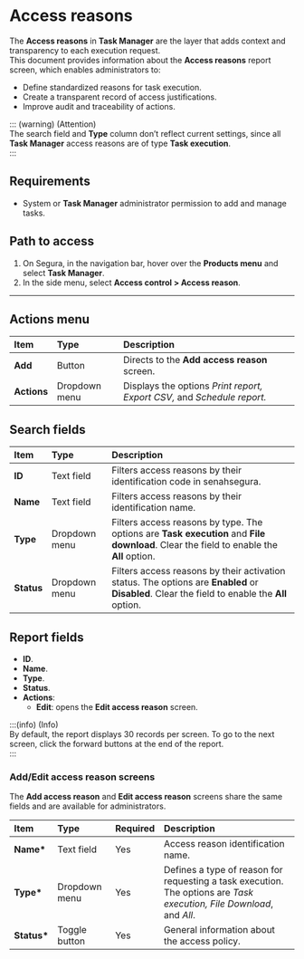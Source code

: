 # Access reasons

The **Access reasons** in **Task Manager** are the layer that adds context and transparency to each execution request.  
This document provides information about the **Access reasons** report screen, which enables administrators to:

* Define standardized reasons for task execution.  
* Create a transparent record of access justifications.  
* Improve audit and traceability of actions.
  
::: (warning) (Attention)  
The search field and **Type** column don’t reflect current settings, since all **Task Manager** access reasons are of type **Task execution**.  
:::

## Requirements

* System or **Task Manager** administrator permission to add and manage tasks.

## Path to access

1. On Segura, in the navigation bar, hover over the **Products menu** and select **Task Manager**.  
2. In the side menu, select **Access control \> Access reason**.

---
## Actions menu

| Item | Type | Description |
| :---- | :---- | :---- |
| **Add** | Button | Directs to the **Add access reason** screen. |
| **Actions** | Dropdown menu | Displays the options *Print report, Export CSV,* and *Schedule report.* |

## Search fields

| Item | Type | Description |
| :---- | :---- | :---- |
| **ID** | Text field | Filters access reasons by their identification code in senahsegura. |
| **Name** | Text field | Filters access reasons by their identification name. |
| **Type** | Dropdown menu | Filters access reasons by type. The options are **Task execution** and **File download**. Clear the field to enable the **All** option. |
| **Status** | Dropdown menu | Filters access reasons by their activation status. The options are **Enabled** or **Disabled**. Clear the field to enable the **All** option. |

## Report fields

* **ID**.  
* **Name**.  
* **Type**.  
* **Status**.  
* **Actions**:  
  * **Edit**: opens the **Edit access reason** screen.

:::(info) (Info)  
By default, the report displays 30 records per screen. To go to the next screen, click the forward buttons at the end of the report.  
:::

### Add/Edit access reason screens

The **Add access reason** and **Edit access reason** screens share the same fields and are available for administrators.

| Item | Type | Required | Description |
| :---- | :---- | :---- | :---- |
| **Name\*** | Text field | Yes | Access reason identification name. |
| **Type\*** | Dropdown menu | Yes | Defines a type of reason for requesting a task execution. The options are *Task execution, File Download*, and *All*. |
| **Status\*** | Toggle button | Yes | General information about the access policy. |